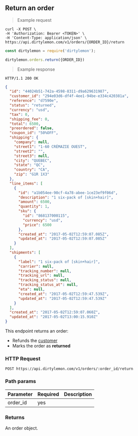 ## Return an order

> Example request

```shell
curl -X POST \
-H 'Authorization: Bearer <TOKEN>' \
-H 'Content-Type: application/json' \
https://api.dirtylemon.com/v1/orders/{ORDER_ID}/return
```

```javascript
const dirtylemon = require('dirtylemon');

dirtylemon.orders.return({ORDER_ID})
```

> Example response

```http
HTTP/1.1 200 OK
```

```json
{
  "id": "44024b51-742a-4598-8311-d9a629631987",
  "customer_id": "294e03d6-df4f-4ee1-94be-e334c420381a",
  "reference": "d7590e",
  "status": "returned",
  "currency": "usd",
  "tax": 0,
  "shipping_fee": 0,
  "total": 6500,
  "preordered": false,
  "coupon_id": "50%OFF",
  "shipping": {
    "company": null,
    "street1": "1-60 CRÉMAZIE OUEST",
    "street2": "",
    "street3": null,
    "city": "QUEBEC",
    "state": "QC",
    "country": "CA",
    "zip": "G1R 1X3"
  },
  "line_items": [
    {
      "id": "a1b054ee-90cf-4a78-abee-1ce23ef9f06d",
      "description": "1 six-pack of [skin+hair]",
      "amount": 6500,
      "quantity": 1,
      "sku": {
        "id": "868137000115",
        "currency": "usd",
        "price": 6500
      },
      "created_at": "2017-05-02T12:59:07.085Z",
      "updated_at": "2017-05-02T12:59:07.085Z"
    }
  ],
  "shipments": [
    {
      "label": "1 six-pack of [skin+hair]",
      "carrier": null,
      "tracking_number": null,
      "tracking_url": null,
      "tracking_status": null,
      "tracking_status_at": null,
      "eta": null,
      "created_at": "2017-05-02T12:59:47.539Z",
      "updated_at": "2017-05-02T12:59:47.539Z"
    }
  ],
  "created_at": "2017-05-02T12:59:07.060Z",
  "updated_at": "2017-05-02T13:00:15.910Z"
}
```

This endpoint returns an order:

  - Refunds the [customer](#customers)
  - Marks the order as __returned__


### HTTP Request

`POST https://api.dirtylemon.com/v1/orders/:order_id/return`

### Path params

| Parameter | Required | Description |
| --------- | -------- | ------------|
| order_id | yes |  |

### Returns

An order object.
